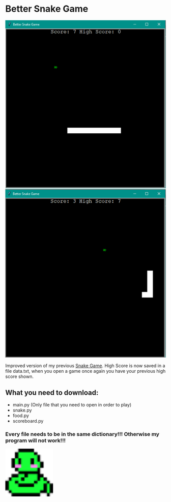 # Better Snake Game

<img src ='./screenshots/better_snake_game_screenshot1.png' width='700'>
<img src ='./screenshots/better_snake_game_screenshot2.png' width='700'>

Improved version of my previous [Snake Game](https://github.com/naboshi229/My_Basic_Programs/tree/main/Snake_Game). High Score is now saved in a file data.txt, when you open a game once again you have your previous high score shown.
## What you need to download:
- main.py (Only file that you need to open in order to play)
- snake.py
- food.py
- scoreboard.py
### Every file needs to be in the same dictionary!!! Otherwise my program will not work!!!
<img src ='./screenshots/cute_snake.png' width='150'>
